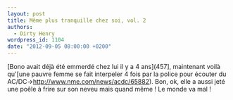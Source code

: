 ```yaml
---
layout: post
title: Même plus tranquille chez soi, vol. 2
authors:
  - Dirty Henry
wordpress_id: 1104
date: "2012-09-05 08:00:00 +0200"
---
```


[Bono avait déjà été emmerdé chez lui il y a 4 ans](457], maintenant voilà
qu'[une pauvre femme se fait interpeler 4 fois par la police pour écouter du
AC/DC->http://www.nme.com/news/acdc/65882). Bon, ok, elle a aussi jeté une poêle
à frire sur son neveu mais quand même ! Le monde va mal !
